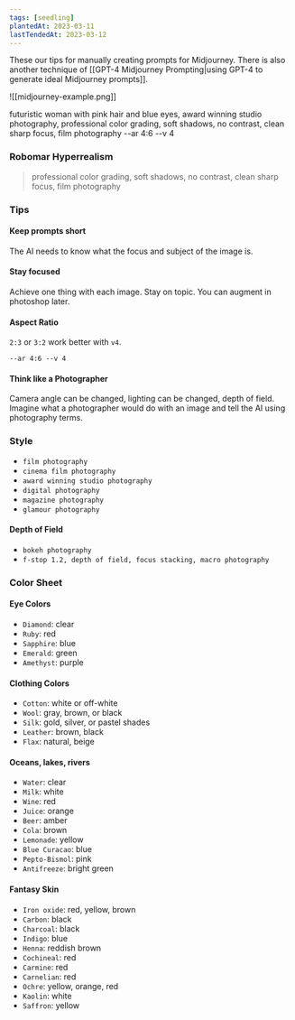 ```yaml
---
tags: [seedling]
plantedAt: 2023-03-11
lastTendedAt: 2023-03-12
---
```


These our tips for manually creating prompts for Midjourney. There is also another technique of [[GPT-4 Midjourney Prompting|using GPT-4 to generate ideal Midjourney prompts]].

![[midjourney-example.png]]

futuristic woman with pink hair and blue eyes, award winning studio photography, professional color grading, soft shadows, no contrast, clean sharp focus, film photography --ar 4:6 --v 4

### Robomar Hyperrealism

> professional color grading, soft shadows, no contrast, clean sharp focus, film photography

### Tips

#### Keep prompts short

The AI needs to know what the focus and subject of the image is.

#### Stay focused

Achieve one thing with each image. Stay on topic. You can augment in photoshop later.

#### Aspect Ratio

`2:3` or `3:2` work better with `v4`.

`--ar 4:6 --v 4`

#### Think like a Photographer

Camera angle can be changed, lighting can be changed, depth of field. Imagine what a photographer would do with an image and tell the AI using photography terms.

### Style

* `film photography`
* `cinema film photography`
* `award winning studio photography`
* `digital photography`
* `magazine photography`
* `glamour photography`

#### Depth of Field

* `bokeh photography`
* `f-stop 1.2, depth of field, focus stacking, macro photography`

### Color Sheet

#### Eye Colors

* `Diamond`: clear
* `Ruby`: red
* `Sapphire`: blue
* `Emerald`: green
* `Amethyst`: purple

#### Clothing Colors

* `Cotton`: white or off-white
* `Wool`: gray, brown, or black
* `Silk`: gold, silver, or pastel shades
* `Leather`: brown, black
* `Flax`: natural, beige

#### Oceans, lakes, rivers

* `Water`: clear
* `Milk`: white
* `Wine`: red
* `Juice`: orange
* `Beer`: amber
* `Cola`: brown
* `Lemonade`: yellow
* `Blue Curacao`: blue
* `Pepto-Bismol`: pink
* `Antifreeze`: bright green

#### Fantasy Skin

* `Iron oxide`: red, yellow, brown
* `Carbon`: black
* `Charcoal`: black
* `Indigo`: blue
* `Henna`: reddish brown
* `Cochineal`: red
* `Carmine`: red
* `Carnelian`: red
* `Ochre`: yellow, orange, red
* `Kaolin`: white
* `Saffron`: yellow